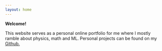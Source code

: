 ```yaml
---
layout: home
---
```



**Welcome!**

This website serves as a personal online portfolio for me where I mostly ramble about physics, math and ML. Personal projects can be found on my [Github.](https://github.com/sangstar)

